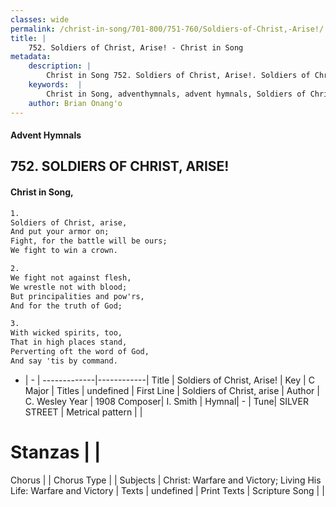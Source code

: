 ```yaml
---
classes: wide
permalink: /christ-in-song/701-800/751-760/Soldiers-of-Christ,-Arise!/
title: |
    752. Soldiers of Christ, Arise! - Christ in Song
metadata:
    description: |
        Christ in Song 752. Soldiers of Christ, Arise!. Soldiers of Christ, arise, And put your armor on; Fight, for the battle will be ours; We fight to win a crown.
    keywords:  |
        Christ in Song, adventhymnals, advent hymnals, Soldiers of Christ, Arise!, Soldiers of Christ, arise. 
    author: Brian Onang'o
---
```


#### Advent Hymnals
## 752. SOLDIERS OF CHRIST, ARISE!
####  Christ in Song,

```txt
1.
Soldiers of Christ, arise,
And put your armor on;
Fight, for the battle will be ours;
We fight to win a crown.

2.
We fight not against flesh,
We wrestle not with blood;
But principalities and pow'rs,
And for the truth of God;

3.
With wicked spirits, too,
That in high places stand,
Perverting oft the word of God,
And say 'tis by command.


```

- |   -  |
-------------|------------|
Title | Soldiers of Christ, Arise! |
Key | C Major |
Titles | undefined |
First Line | Soldiers of Christ, arise |
Author | C. Wesley
Year | 1908
Composer| I. Smith |
Hymnal|  - |
Tune| SILVER STREET |
Metrical pattern | |
# Stanzas |  |
Chorus |  |
Chorus Type |  |
Subjects | Christ: Warfare and Victory; Living His Life: Warfare and Victory |
Texts | undefined |
Print Texts | 
Scripture Song |  |
    
